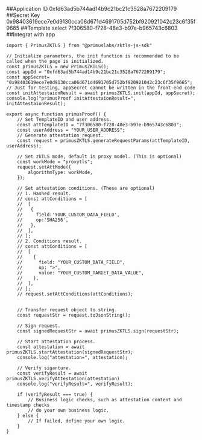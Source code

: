 ##Application ID
0xfd63ad5b744ad14b9c21bc21c3528a7672209179
##Secret Key
0x98403619ece7e0d9130cca06d671d4691705d752bf920921042c23c6f35f9665
##Template select
7f306580-f728-48e3-b97e-b965743c6803
##Integrat with app

    import { PrimusZKTLS } from "@primuslabs/zktls-js-sdk"

    // Initialize parameters, the init function is recommended to be called when the page is initialized.
    const primusZKTLS = new PrimusZKTLS();
    const appId = "0xfd63ad5b744ad14b9c21bc21c3528a7672209179";
    const appSecret= "0x98403619ece7e0d9130cca06d671d4691705d752bf920921042c23c6f35f9665"; // Just for testing, appSecret cannot be written in the front-end code
    const initAttestaionResult = await primusZKTLS.init(appId, appSecret);
    console.log("primusProof initAttestaionResult=", initAttestaionResult);

    export async function primusProof() {
        // Set TemplateID and user address.
        const attTemplateID = "7f306580-f728-48e3-b97e-b965743c6803";
        const userAddress = "YOUR_USER_ADDRESS";
        // Generate attestation request.
        const request = primusZKTLS.generateRequestParams(attTemplateID, userAddress);

        // Set zkTLS mode, default is proxy model. (This is optional)
        const workMode = "proxytls";
        request.setAttMode({
            algorithmType: workMode,
        });

        // Set attestation conditions. (These are optional)
        // 1. Hashed result.
        // const attConditions = [
        //  [
        //   { 
        //     field:'YOUR_CUSTOM_DATA_FIELD',
        //     op:'SHA256',
        //   },
        //  ],
        // ];
        // 2. Conditions result.
        // const attConditions = [
        //  [
        //    {
        //      field: "YOUR_CUSTOM_DATA_FIELD",
        //      op: ">",
        //      value: "YOUR_CUSTOM_TARGET_DATA_VALUE",
        //    },
        //  ],
        // ];
        // request.setAttConditions(attConditions);
      

        // Transfer request object to string.
        const requestStr = request.toJsonString();

        // Sign request.
        const signedRequestStr = await primusZKTLS.sign(requestStr);

        // Start attestation process.
        const attestation = await primusZKTLS.startAttestation(signedRequestStr);
        console.log("attestation=", attestation);

        // Verify siganture.
        const verifyResult = await primusZKTLS.verifyAttestation(attestation)
        console.log("verifyResult=", verifyResult);

        if (verifyResult === true) {
            // Business logic checks, such as attestation content and timestamp checks
            // do your own business logic.
        } else {
            // If failed, define your own logic.
        }
    }
    